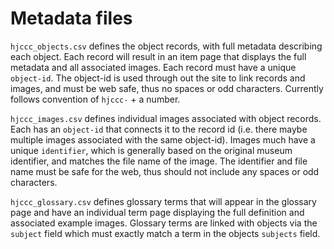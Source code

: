 # Metadata files

`hjccc_objects.csv` defines the object records, with full metadata describing each object. Each record will result in an item page that displays the full metadata and all associated images. Each record must have a unique `object-id`. The object-id is used through out the site to link records and images, and must be web safe, thus no spaces or odd characters. Currently follows convention of `hjccc-` + a number.

`hjccc_images.csv` defines individual images associated with object records. Each has an `object-id` that connects it to the record id (i.e. there maybe multiple images associated with the same object-id). Images much have a unique `identifier`, which is generally based on the original museum identifier, and matches the file name of the image. The identifier and file name must be safe for the web, thus should not include any spaces or odd characters.

`hjccc_glossary.csv` defines glossary terms that will appear in the glossary page and have an individual term page displaying the full definition and associated example images. Glossary terms are linked with objects via the `subject` field which must exactly match a term in the objects `subjects` field.
